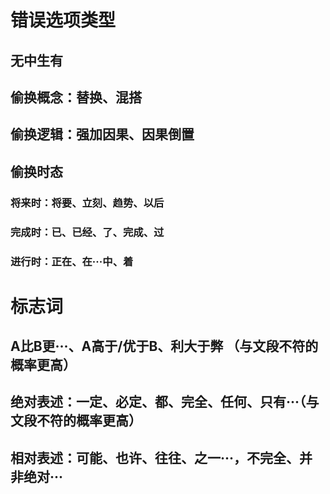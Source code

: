 # 错误选项类型
## 无中生有
## 偷换概念：替换、混搭
## 偷换逻辑：强加因果、因果倒置
## 偷换时态
### 将来时：将要、立刻、趋势、以后
### 完成时：已、已经、了、完成、过
### 进行时：正在、在···中、着
# 标志词
## A比B更···、A高于/优于B、利大于弊  （与文段不符的概率更高）
## 绝对表述：一定、必定、都、完全、任何、只有···（与文段不符的概率更高）
## 相对表述：可能、也许、往往、之一···，不完全、并非绝对···